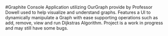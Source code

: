 #Graphite
Console Application utilizing OurGraph provide by Professor Dowell used to help visualize and understand graphs. 
Features a UI to dynamically manipulate a Graph with ease supporting operations such as add, remove, view and 
run Dijkstras Algorithm. Project is a work in progress and may still have some bugs.
